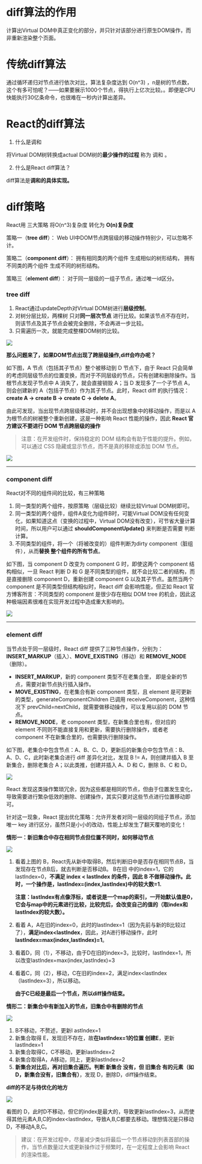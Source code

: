 # diff算法的作用

计算出Virtual DOM中真正变化的部分，并只针对该部分进行原生DOM操作，而非重新渲染整个页面。



# 传统diff算法

通过循环递归对节点进行依次对比，算法复杂度达到 O(n^3) ，n是树的节点数，这个有多可怕呢？——如果要展示1000个节点，得执行上亿次比较。。即便是CPU快能执行30亿条命令，也很难在一秒内计算出差异。



# React的diff算法

1. 什么是调和

将Virtual DOM树转换成actual DOM树的**最少操作的过程** 称为 调和 。

2. 什么是React diff算法？

diff算法是**调和的具体实现。**



# diff策略

React用 三大策略 将O(n^3)复杂度 转化为 **O(n)复杂度**

策略一（**tree diff**）：
 Web UI中DOM节点跨层级的移动操作特别少，可以忽略不计。

策略二（**component diff**）：
 拥有相同类的两个组件 生成相似的树形结构，
 拥有不同类的两个组件 生成不同的树形结构。

策略三（**element diff**）：
 对于同一层级的一组子节点，通过唯一id区分。



### tree diff

1. React通过updateDepth对Virtual DOM树进行**层级控制**。
2. 对树分层比较，两棵树 只对**同一层次节点** 进行比较。如果该节点不存在时，则该节点及其子节点会被完全删除，不会再进一步比较。
3. 只需遍历一次，就能完成整棵DOM树的比较。

![](https://raw.githubusercontent.com/lvdezhong/figure-bed/master/img/0c08dbb6b1e0745780de4d208ad51d34_r.jpeg)

**那么问题来了，如果DOM节点出现了跨层级操作,diff会咋办呢？**

如下图，A 节点（包括其子节点）整个被移动到 D 节点下，由于 React 只会简单的考虑同层级节点的位置变换，而对于不同层级的节点，只有创建和删除操作。当根节点发现子节点中 A 消失了，就会直接销毁 A；当 D 发现多了一个子节点 A，则会创建新的 A（包括子节点）作为其子节点。此时，React diff 的执行情况：**create A -> create B -> create C -> delete A**。

由此可发现，当出现节点跨层级移动时，并不会出现想象中的移动操作，而是以 A 为根节点的树被整个重新创建，这是一种影响 React 性能的操作，因此 **React 官方建议不要进行 DOM 节点跨层级的操作**

> 注意：在开发组件时，保持稳定的 DOM 结构会有助于性能的提升。例如，可以通过 CSS 隐藏或显示节点，而不是真的移除或添加 DOM 节点。

![](https://raw.githubusercontent.com/lvdezhong/figure-bed/master/img/d712a73769688afe1ef1a055391d99ed_r.png)

---

### component diff

React对不同的组件间的比较，有三种策略

1. 同一类型的两个组件，按原策略（层级比较）继续比较Virtual DOM树即可。
2. 同一类型的两个组件，组件A变化为组件B时，可能Virtual DOM没有任何变化，如果知道这点（变换的过程中，Virtual DOM没有改变），可节省大量计算时间，所以用户可以通过 **shouldComponentUpdate()** 来判断是否需要 判断计算。
3. 不同类型的组件，将一个（将被改变的）组件判断为dirty component（脏组件），从而**替换 整个组件的所有节点**。

如下图，当 component D 改变为 component G 时，即使这两个 component 结构相似，一旦 React 判断 D 和 G 是不同类型的组件，就不会比较二者的结构，而是直接删除 component D，重新创建 component G 以及其子节点。虽然当两个 component 是不同类型但结构相似时，React diff 会影响性能，但正如 React 官方博客所言：不同类型的 component 是很少存在相似 DOM tree 的机会，因此这种极端因素很难在实现开发过程中造成重大影响的。

![](https://raw.githubusercontent.com/lvdezhong/figure-bed/master/img/52654992aba15fc90e2dac8b2387d0c4_r.png)

---

### element diff

当节点处于同一层级时，React diff 提供了三种节点操作，分别为：**INSERT_MARKUP**（插入）、**MOVE_EXISTING**（移动）和 **REMOVE_NODE**（删除）。

* **INSERT_MARKUP**，新的 component 类型不在老集合里， 即是全新的节点，需要对新节点执行插入操作。
* **MOVE_EXISTING**，在老集合有新 component 类型，且 element 是可更新的类型，generateComponentChildren 已调用 receiveComponent，这种情况下 prevChild=nextChild，就需要做移动操作，可以复用以前的 DOM 节点。
* **REMOVE_NODE**，老 component 类型，在新集合里也有，但对应的 element 不同则不能直接复用和更新，需要执行删除操作，或者老 component 不在新集合里的，也需要执行删除操作。

如下图，老集合中包含节点：A、B、C、D，更新后的新集合中包含节点：B、A、D、C，此时新老集合进行 diff 差异化对比，发现 B != A，则创建并插入 B 至新集合，删除老集合 A；以此类推，创建并插入 A、D 和 C，删除 B、C 和 D。

![](https://raw.githubusercontent.com/lvdezhong/figure-bed/master/img/7541670c089b84c59b84e9438e92a8e9_r.png)



React 发现这类操作繁琐冗余，因为这些都是相同的节点，但由于位置发生变化，导致需要进行繁杂低效的删除、创建操作，其实只要对这些节点进行位置移动即可。

针对这一现象，React 提出优化策略：允许开发者对同一层级的同组子节点，添加唯一 key 进行区分，虽然只是小小的改动，性能上却发生了翻天覆地的变化！

**情形一：新旧集合中存在相同节点但位置不同时，如何移动节点**

![](https://raw.githubusercontent.com/lvdezhong/figure-bed/master/img/c0aa97d996de5e7f1069e97ca3accfeb_r.jpeg)

1. 看着上图的 B，React先从新中取得B，然后判断旧中是否存在相同节点B，当发现存在节点B后，就去判断是否移动B。
    B在旧 中的index=1，它的lastIndex=0，**不满足 index < lastIndex 的条件，因此 B 不做移动操作。此时，一个操作是，lastIndex=(index,lastIndex)中的较大数=1.**

   **注意：lastIndex有点像浮标，或者说是一个map的索引，一开始默认值是0，它会与map中的元素进行比较，比较完后，会改变自己的值的（取index和lastIndex的较大数）。**

2. 看着 A，A在旧的index=0，此时的lastIndex=1（因为先前与新的B比较过了），**满足index<lastIndex**，因此，对A进行移动操作，此时**lastIndex=max(index,lastIndex)=1**。

3. 看着D，同（1），不移动，由于D在旧的index=3，比较时，lastIndex=1，所以改变lastIndex=max(index,lastIndex)=3

4. 看着C，同（2），移动，C在旧的index=2，满足index<lastIndex（lastIndex=3），所以移动。

   **由于C已经是最后一个节点，所以diff操作结束。**

**情形二：新集合中有新加入的节点，旧集合中有删除的节点**

![](https://raw.githubusercontent.com/lvdezhong/figure-bed/master/img/7b9beae0cf0a5bc8c2e82d00c43d1c90_r.jpeg)

1. B不移动，不赘述，更新l astIndex=1
2. 新集合取得 E，发现旧不存在，故**在lastIndex=1的位置 创建E**，更新lastIndex=1
3. 新集合取得C，C不移动，更新lastIndex=2
4. 新集合取得A，A移动，同上，更新lastIndex=2
5. **新集合对比后，再对旧集合遍历。判断 新集合 没有，但 旧集合 有的元素（如D，新集合没有，旧集合有）**，发现 D，删除D，diff操作结束。

**diff的不足与待优化的地方**

![](https://raw.githubusercontent.com/lvdezhong/figure-bed/master/img/1b8dac5b9b3e4452dec8d5447d7717ad_r.jpeg)

看图的 D，此时D不移动，但它的index是最大的，导致更新lastIndex=3，从而使得其他元素A,B,C的index<lastIndex，导致A,B,C都要去移动。理想情况是只移动D，不移动A,B,C。

> 建议：在开发过程中，尽量减少类似将最后一个节点移动到列表首部的操作，当节点数量过大或更新操作过于频繁时，在一定程度上会影响 React 的渲染性能。

